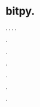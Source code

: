 # bitpy.
.
.
.
.












.






















































.
























.



























.

















































































.




















.
